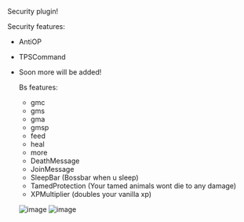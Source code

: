 Security plugin!


Security features:
- AntiOP
- TPSCommand
- Soon more will be added!
  
  Bs features:
  - gmc
  - gms
  - gma
  - gmsp
  - feed
  - heal
  - more
  - DeathMessage
  - JoinMessage
  - SleepBar (Bossbar when u sleep)
  - TamedProtection (Your tamed animals wont die to any damage)
  - XPMultiplier (doubles your vanilla xp)
    


   ![image](https://github.com/5RoD/SentryX/assets/48499107/c7f08588-bcab-423e-b586-f5ab7c72afb0)
   ![image](https://github.com/5RoD/SentryX/assets/48499107/a814deed-1c79-42af-9980-b35f71c32fa7)
